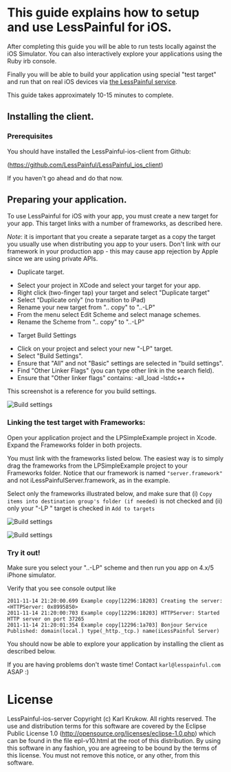 This guide explains how to setup and use LessPainful for iOS.
=============================================================

After completing this guide you will be able to run
tests locally against the iOS Simulator. You can also
interactively explore your applications using the Ruby
irb console.

Finally you will be able to build your application using special "test
target" and run that on real iOS devices via
[the LessPainful service](http://www.lesspainful.com/).

This guide takes approximately 10-15 minutes to complete.

Installing the client.
----------------------

### Prerequisites

You should have installed the LessPainful-ios-client from Github:

(https://github.com/LessPainful/LessPainful_ios_client)

If you haven't go ahead and do that now.

Preparing your application.
---------------------------

To use LessPainful for iOS with your app, you must create a new target
for your app. This target links with a number of frameworks, as
described here.

*Note*: it is important that you create a separate target as a copy the target you usually use when distributing you app to your users. Don't link with our framework in your production app - this may cause app rejection by Apple since we are using private APIs.


* Duplicate target.
 - Select your project in XCode and select your target for your app.
 - Right click (two-finger tap) your target and select "Duplicate target"
 - Select "Duplicate only" (no transition to iPad)
 - Rename your new target from ".. copy" to "..-LP"
 - From the menu select Edit Scheme and select manage schemes.
 - Rename the Scheme from ".. copy" to "..-LP"

* Target Build Settings
 - Click on your project and select your new "-LP" target.
 - Select "Build Settings".
 - Ensure that "All" and not "Basic" settings are selected in "build settings".
 - Find "Other Linker Flags" (you can type other link in the search field).
 - Ensure that "Other linker flags" contains: -all_load -lstdc++

This screenshot is a reference for you build settings.

![Build settings](example-2.png "Build settings")

### Linking the test target with Frameworks:

Open your application project and the LPSimpleExample project in Xcode. Expand the Frameworks folder in both projects.

You must link with the frameworks listed below. The easiest way is to simply drag the frameworks from the LPSimpleExample project to your Frameworks folder. Notice that our framework is named `"server.framework"` and not iLessPainfulServer.framework, as in the example.

Select only the frameworks illustrated below, and make sure that (i) `Copy items into destination group's folder (if needed)` is not checked and (ii) only your "-LP "
 target is checked in `Add to targets`

![Build settings](example-3.png "Linking with frameworks")

![Build settings](example-4.png "Options")


### Try it out!

Make sure you select your "..-LP" scheme and then run you app on 4.x/5
iPhone simulator.

Verify that you see console output like

    2011-11-14 21:20:00.699 Example copy[12296:18203] Creating the server: <HTTPServer: 0x8995850>
    2011-11-14 21:20:00:703 Example copy[12296:18203] HTTPServer: Started HTTP server on port 37265
    2011-11-14 21:20:01:354 Example copy[12296:1a703] Bonjour Service Published: domain(local.) type(_http._tcp.) name(iLessPainful Server)


You should now be able to explore your application by installing the client as described below.

If you are having problems don't waste time! Contact `karl@lesspainful.com` ASAP :)



License
=======
LessPainful-ios-server
Copyright (c) Karl Krukow. All rights reserved.
The use and distribution terms for this software are covered by the
Eclipse Public License 1.0 (http://opensource.org/licenses/eclipse-1.0.php)
which can be found in the file epl-v10.html at the root of this distribution.
By using this software in any fashion, you are agreeing to be bound by
the terms of this license.
You must not remove this notice, or any other, from this software.
